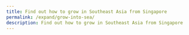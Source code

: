 ```yaml
---
title: Find out how to grow in Southeast Asia from Singapore
permalink: /expand/grow-into-sea/
description: Find out how to grow in Southeast Asia from Singapore
---
```


